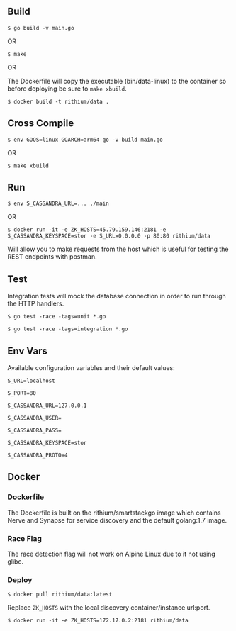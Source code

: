 ## Build

`$ go build -v main.go`

OR

`$ make`

OR

The Dockerfile will copy the executable (bin/data-linux) to the container so before deploying be
sure to `make xbuild`.

`$ docker build -t rithium/data .`

## Cross Compile

`$ env GOOS=linux GOARCH=arm64 go -v build main.go`

OR

`$ make xbuild`
## Run

`$ env S_CASSANDRA_URL=... ./main`

OR

`$ docker run -it -e ZK_HOSTS=45.79.159.146:2181 -e S_CASSANDRA_KEYSPACE=stor -e S_URL=0.0.0.0 -p 80:80 rithium/data`

Will allow you to make requests from the host which is useful for testing the REST endpoints with postman.

## Test

Integration tests will mock the database connection in order to run through
the HTTP handlers.

`$ go test -race -tags=unit *.go`

`$ go test -race -tags=integration *.go`


## Env Vars

Available configuration variables and their default values:

`S_URL=localhost`

`S_PORT=80`


`S_CASSANDRA_URL=127.0.0.1`

`S_CASSANDRA_USER=`

`S_CASSANDRA_PASS=`

`S_CASSANDRA_KEYSPACE=stor`

`S_CASSANDRA_PROTO=4`

## Docker
### Dockerfile

The Dockerfile is built on the rithium/smartstackgo image which contains Nerve and Synapse for service discovery and
the default golang:1.7 image.

### Race Flag
The race detection flag will not work on Alpine Linux due to it not using glibc.

### Deploy

`$ docker pull rithium/data:latest`

Replace `ZK_HOSTS` with the local discovery container/instance url:port.

`$ docker run -it -e ZK_HOSTS=172.17.0.2:2181 rithium/data`

